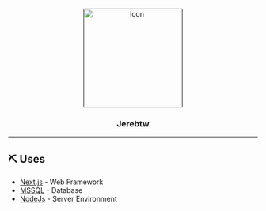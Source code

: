<p align="center">
  <a href="" rel="noopener">
 <img width=200px height=200px src="https://avatars.githubusercontent.com/u/49494752" alt="Icon"></a>
</p>

<h3 align="center">Jerebtw</h3>

---

## ⛏️ Uses <a name = "uses"></a>

- [Next.js](https://nextjs.org/) - Web Framework
- [MSSQL](https://www.microsoft.com/de-de/sql-server) - Database
- [NodeJs](https://nodejs.org/en/) - Server Environment
